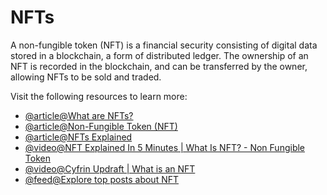 # NFTs

A non-fungible token (NFT) is a financial security consisting of digital data stored in a blockchain, a form of distributed ledger. The ownership of an NFT is recorded in the blockchain, and can be transferred by the owner, allowing NFTs to be sold and traded.

Visit the following resources to learn more:

- [@article@What are NFTs?](https://www.coindesk.com/learn/what-are-nfts-and-how-do-they-work/)
- [@article@Non-Fungible Token (NFT)](https://www.investopedia.com/non-fungible-tokens-nft-5115211)
- [@article@NFTs Explained](https://www.theverge.com/22310188/nft-explainer-what-is-blockchain-crypto-art-faq)
- [@video@NFT Explained In 5 Minutes | What Is NFT? - Non Fungible Token](https://youtu.be/NNQLJcJEzv0)
- [@video@Cyfrin Updraft | What is an NFT](https://updraft.cyfrin.io/courses/advanced-foundry/how-to-create-an-NFT-collection/what-is-a-nft)
- [@feed@Explore top posts about NFT](https://app.daily.dev/tags/nft?ref=roadmapsh)
